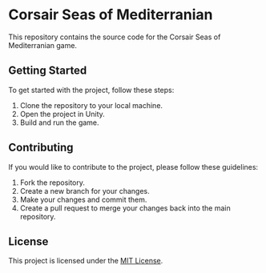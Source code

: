 # Corsair Seas of Mediterranian

This repository contains the source code for the Corsair Seas of Mediterranian game.

## Getting Started

To get started with the project, follow these steps:

1. Clone the repository to your local machine.
2. Open the project in Unity.
3. Build and run the game.

## Contributing

If you would like to contribute to the project, please follow these guidelines:

1. Fork the repository.
2. Create a new branch for your changes. 
3. Make your changes and commit them.
4. Create a pull request to merge your changes back into the main repository.

## License

This project is licensed under the [MIT License](LICENSE).